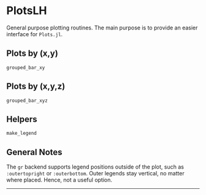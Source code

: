 # PlotsLH

General purpose plotting routines. The main purpose is to provide an easier interface for `Plots.jl`.

## Plots by (x,y)

```@docs
grouped_bar_xy
```

## Plots by (x,y,z)

```@docs
grouped_bar_xyz
```

## Helpers

```@docs
make_legend
```

## General Notes

The `gr` backend supports legend positions outside of the plot, such as `:outertopright` or `:outerbottom`. Outer legends stay vertical, no matter where placed. Hence, not a useful option.

---------------
